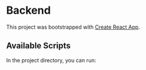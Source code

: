 # Backend

This project was bootstrapped with [Create React App](https://github.com/facebook/create-react-app).

## Available Scripts

In the project directory, you can run:
